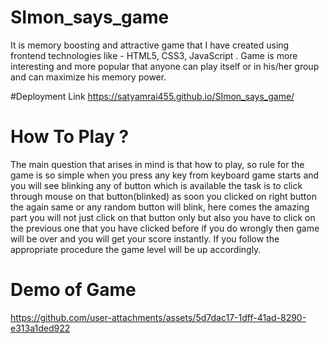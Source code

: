 # SImon_says_game
It is memory boosting and attractive game that I have created using frontend technologies like - HTML5, CSS3, JavaScript . Game is more interesting and more popular that anyone can play itself or in his/her group and can maximize his memory power.

#Deployment Link
https://satyamrai455.github.io/SImon_says_game/

# How To Play ?
The main question that arises in mind is that how to play, so rule for the game is so simple when you press any key from keyboard game starts and you will see blinking any of button which is available the task is to click through mouse on that button(blinked) as soon you clicked on right button the again same or any random button will blink, here comes the amazing part you will not just click on that button only but also you have to click on the previous one that you have clicked before if you do wrongly then game will be over and you will get your score instantly.
If you follow the appropriate procedure the game level will be up accordingly.
# Demo of Game

https://github.com/user-attachments/assets/5d7dac17-1dff-41ad-8290-e313a1ded922

